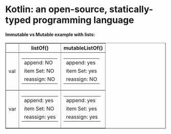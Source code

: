 <h1>Kotlin: an open-source, statically-typed programming language</h1>

<h4>Immutable vs Mutable example with lists:</h4>
<table border="1">
  <thead>
    <tr>
      <th></th>
      <th>listOf()</th>
      <th>mutableListOf()</th>
    </tr>
  </thead>
  <tbody>
    <tr>
      <td>val</td>
      <td>
        <table border="0">
          <tr><td>append: NO</td></tr>
          <tr><td>item Set: NO</td></tr>
          <tr><td>reassign: NO</td></tr>
        </table>
      </td>
      <td>
        <table border="0">
          <tr><td>append: yes</td></tr>
          <tr><td>item Set: yes</td></tr>
          <tr><td>reassign: NO</td></tr>
        </table>
      </td>
    </tr>
    <tr>
      <td>var</td>
      <td>
        <table border="0">
          <tr><td>append: yes</td></tr>
          <tr><td>item Set: NO</td></tr>
          <tr><td>reassign: yes</td></tr>
        </table>
      </td>
      <td>
        <table border="0">
          <tr><td>append: yes</td></tr>
          <tr><td>item Set: yes</td></tr>
          <tr><td>reassign: yes</td></tr>
        </table>
      </td>
    </tr>    
  </tbody>
</table>
